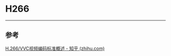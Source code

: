 # H266

---



## 参考

[H.266/VVC视频编码标准概述 - 知乎 (zhihu.com)](https://zhuanlan.zhihu.com/p/523246352?utm_id=0)